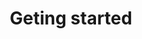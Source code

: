 ---
slug: /simple-sensor/simple-light-sensor/arduino_library/geting-started
title: Geting started
id: simple-light-sensor-arduino-1
hide_title: False
---